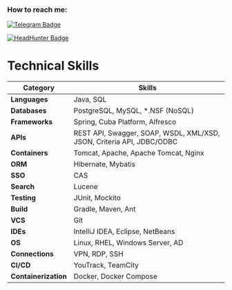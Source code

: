 ### How to reach me:
[![Telegram Badge](https://img.shields.io/badge/-denis_miakishev-blue?style=flat&logo=Telegram&logoColor=white)](https://t.me/denis_miakishev)

<div id="badges">
    <a href="https://hh.ru/resume/bfd006d4ff06f5ae840039ed1f713050653749">
        <img src="https://img.shields.io/badge/Head_Hunter-denis_miakishev-blue?labelColor=FF0000" alt="HeadHunter Badge"/>
    </a>
</div>

# Technical Skills

| Category         | Skills                                                                 |
|------------------|------------------------------------------------------------------------|
| **Languages**    | Java, SQL                                                              |
| **Databases**    | PostgreSQL, MySQL, *.NSF (NoSQL)                                       |
| **Frameworks**   | Spring, Cuba Platform, Alfresco                                        |
| **APIs**         | REST API, Swagger, SOAP, WSDL, XML/XSD, JSON, Criteria API, JDBC/ODBC  |
| **Containers**   | Tomcat, Apache, Apache Tomcat, Nginx                                   |
| **ORM**          | Hibernate, Mybatis                                                     |
| **SSO**          | CAS                                                                    |
| **Search**       | Lucene                                                                 |
| **Testing**      | JUnit, Mockito                                                         |
| **Build**        | Gradle, Maven, Ant                                                     |
| **VCS**          | Git                                                                    |
| **IDEs**         | IntelliJ IDEA, Eclipse, NetBeans                                       |
| **OS**           | Linux, RHEL, Windows Server, AD                                        |
| **Connections**  | VPN, RDP, SSH                                                          |
| **CI/CD**        | YouTrack, TeamCity                                                     |
| **Containerization** | Docker, Docker Compose                                             |

